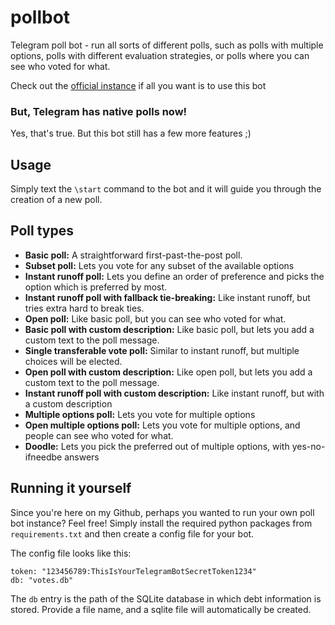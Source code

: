 # pollbot
Telegram poll bot - run all sorts of different polls, such as polls with multiple options, polls with different evaluation strategies, or polls where you can see who voted for what.

Check out the [official instance](https://t.me/polytope_bot) if all you want is to use this bot

### But, Telegram has native polls now!
Yes, that's true. But this bot still has a few more features ;)

## Usage
Simply text the `\start` command to the bot and it will guide you through the creation of a new poll.

## Poll types

* __Basic poll:__ A straightforward first-past-the-post poll.
* __Subset poll:__ Lets you vote for any subset of the available options
* __Instant runoff poll:__ Lets you define an order of preference and picks the option which is preferred by most.
* __Instant runoff poll with fallback tie-breaking:__ Like instant runoff, but tries extra hard to break ties.
* __Open poll:__ Like basic poll, but you can see who voted for what.
* __Basic poll with custom description:__ Like basic poll, but lets you add a custom text to the poll message.
* __Single transferable vote poll:__ Similar to instant runoff, but multiple choices will be elected.
* __Open poll with custom description:__ Like open poll, but lets you add a custom text to the poll message.
* __Instant runoff poll with custom description:__ Like instant runoff, but with a custom description
* __Multiple options poll:__ Lets you vote for multiple options
* __Open multiple options poll:__ Lets you vote for multiple options, and people can see who voted for what.
* __Doodle:__ Lets you pick the preferred out of multiple options, with yes-no-ifneedbe answers


## Running it yourself

Since you're here on my Github, perhaps you wanted to run your own poll bot instance?
Feel free! Simply install the required python packages from `requirements.txt` and then create a config file for your bot.

The config file looks like this:
```
token: "123456789:ThisIsYourTelegramBotSecretToken1234"
db: "votes.db" 
```
The `db` entry is the path of the SQLite database in which debt information is stored. Provide a file name, and a sqlite file will automatically be created.
